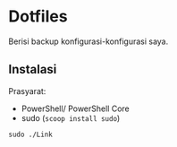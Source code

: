 # Dotfiles

Berisi backup konfigurasi-konfigurasi saya.

## Instalasi

Prasyarat:

- PowerShell/ PowerShell Core
- sudo (`scoop install sudo`)

```
sudo ./Link
```
